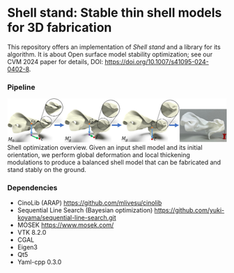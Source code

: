 # Shell stand: Stable thin shell models for 3D fabrication

This repository offers an implementation of *Shell stand* and a library for its algorithm. It is about Open surface model stability optimization; see our CVM 2024 paper for details, DOI: https://doi.org/10.1007/s41095-024-0402-8.

### Pipeline
![image](./demo_input/Pipeline.jpg)
Shell optimization overview. Given an input shell model and its initial orientation, we perform global deformation and local thickening modulations to produce a balanced shell model that can be fabricated and stand stably on the ground.
### Dependencies
- CinoLib (ARAP) https://github.com/mlivesu/cinolib
- Sequential Line Search (Bayesian optimization) https://github.com/yuki-koyama/sequential-line-search.git
- MOSEK https://www.mosek.com/
- VTK 8.2.0
- CGAL
- Eigen3
- Qt5
- Yaml-cpp 0.3.0 
